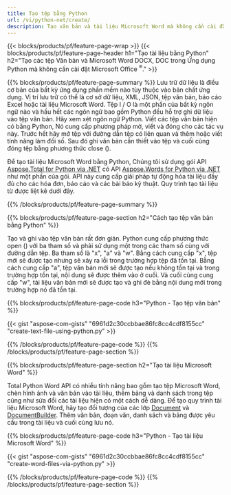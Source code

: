 ```yaml
---
title: Tạo tệp bằng Python 
url: /vi/python-net/create/
description: Tạo văn bản và tài liệu Microsoft Word mà không cần cài đặt Microsoft Office 
---
```


{{< blocks/products/pf/feature-page-wrap >}}
{{< blocks/products/pf/feature-page-header h1="Tạo tài liệu bằng Python" h2="Tạo các tệp Văn bản và Microsoft Word DOCX, DOC trong Ứng dụng Python mà không cần cài đặt Microsoft Office <sup>&reg;</sup>." >}}

{{% blocks/products/pf/feature-page-summary %}}
Lưu trữ dữ liệu là điều cơ bản của bất kỳ ứng dụng phần mềm nào tùy thuộc vào bản chất ứng dụng. Vị trí lưu trữ có thể là cơ sở dữ liệu, XML, JSON, tệp văn bản, báo cáo Excel hoặc tài liệu Microsoft Word. Tệp I / O là một phần của bất kỳ ngôn ngữ nào và hầu hết các ngôn ngữ bao gồm Python đều hỗ trợ ghi dữ liệu vào tệp văn bản. Hãy xem xét ngôn ngữ Python. Viết các tệp văn bản hiện có bằng Python, Nó cung cấp phương pháp mở, viết và đóng cho các tác vụ này. Trước hết hãy mở tệp với đường dẫn tệp có liên quan và thêm hoặc viết tính năng làm đối số. Sau đó ghi văn bản cần thiết vào tệp và cuối cùng đóng tệp bằng phương thức close (). 

Để tạo tài liệu Microsoft Word bằng Python, Chúng tôi sử dụng gói API [Aspose.Total for Python via .NET](https://products.aspose.com/total/python-net/) có API [Aspose.Words for Python via .NET](https://products.aspose.com/words/python-net/) như một phần của gói. API này cung cấp giải pháp tự động hóa tài liệu đầy đủ cho các hóa đơn, báo cáo và các bài báo kỹ thuật. Quy trình tạo tài liệu từ được liệt kê dưới đây.

{{% /blocks/products/pf/feature-page-summary  %}}

{{% blocks/products/pf/feature-page-section  h2="Cách tạo tệp văn bản bằng Python" %}}

Tạo và ghi vào tệp văn bản rất đơn giản. Python cung cấp phương thức open () với ba tham số và phải sử dụng một trong các tham số cùng với đường dẫn tệp. Ba tham số là "x", "a" và "w". Bằng cách cung cấp "x", tệp mới sẽ được tạo nhưng sẽ xảy ra lỗi trong trường hợp tệp đã tồn tại. Bằng cách cung cấp "a", tệp văn bản mới sẽ được tạo nếu không tồn tại và trong trường hợp tồn tại, nội dung sẽ được thêm vào ở cuối. Và cuối cùng cung cấp "w", tài liệu văn bản mới sẽ được tạo và ghi đè bằng nội dung mới trong trường hợp nó đã tồn tại.

{{% blocks/products/pf/feature-page-code h3="Python - Tạo tệp văn bản" %}}

{{< gist "aspose-com-gists" "6961d2c30ccbbae86fc8cc4cdf8155cc" "create-text-file-using-python.py" >}}

{{% /blocks/products/pf/feature-page-code  %}}
{{% /blocks/products/pf/feature-page-section %}}

{{% blocks/products/pf/feature-page-section  h2="Tạo tài liệu Microsoft Word" %}}

Total Python Word API có nhiều tính năng bao gồm tạo tệp Microsoft Word, chèn hình ảnh và văn bản vào tài liệu, thêm bảng và danh sách trong tệp cũng như sửa đổi các tài liệu hiện có một cách dễ dàng. Để tạo quy trình tài liệu Microsoft Word, hãy tạo đối tượng của các lớp [Document](https://reference.aspose.com/words/python-net/aspose.words/document/) và [DocumentBuilder](https://reference.aspose.com/words/python-net/aspose.words/documentbuilder/). Thêm văn bản, đoạn văn, danh sách và bảng được yêu cầu trong tài liệu và cuối cùng lưu nó.

{{% blocks/products/pf/feature-page-code h3="Python - Tạo tài liệu Microsoft Word" %}}

{{< gist "aspose-com-gists" "6961d2c30ccbbae86fc8cc4cdf8155cc" "create-word-files-via-python.py" >}}

{{% /blocks/products/pf/feature-page-code  %}}
{{% /blocks/products/pf/feature-page-section %}}